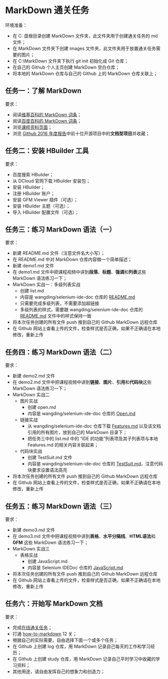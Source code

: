 # MarkDown 通关任务

环境准备：
- 在 C: 盘根目录创建 MarkDown 文件夹，此文件夹用于创建通关任务的 md 文件；  
- 在 MarkDown 文件夹下创建 images 文件夹，此文件夹用于放置通关任务需要的图片；  
- 在 C:\MarkDown 文件夹下执行 git init 初始化成 Git 仓库；  
- 在自己的 Github 个人主页创建 MarkDown 空白仓库；  
- 将本地的 MarkDown 仓库与自己的 Github 上的 MarkDown 仓库关联上；  

## 任务一：了解 MarkDown

要求：
- 阅读[维基百科的 MarkDown 词条]；  
- 阅读[百度百科的 MarkDown 词条]；  
- 浏览[课程资料页面]；  
- 浏览 [Github 2016 年度报告]中前十位开源项目中的**文档型项目**并收藏；  

## 任务二：安装 HBuilder 工具

要求：
- 百度搜索 HBuilder；  
- 从 DCloud 官网下载 HBuilder 安装包；  
- 安装 HBuilder；  
- 注册 HBuilder 账户；  
- 安装 GFM Viewer 插件（可选）；  
- 安装 HBuilder 主题（可选）；  
- 导入 HBuilder 配置文件（可选）；  

## 任务三：练习 MarkDown 语法（一）

要求：
- 新建 README.md 文件（注意文件名大小写）；  
- 在 README.md 中对 MarkDown 仓库内容做一个简单描述；  
- 新建 demo1.md 文件  
- 在 demo1.md 文件中把课程视频中讲到**段落**、**标题**、**强调**和**列表**这些 MarkDown 语法练习一下；
- MarkDown 实战一：多级列表实战  
  - 创建 list.md  
  - 内容是 wangding/selenium-ide-doc 仓库的 [README.md]  
  - 只需要完成多级列表，不需要添加超链接  
  - 多级列表的样式，需要跟 wangding/selenium-ide-doc 仓库的 [README.md] 文件中的样式保持一致  
- 将本次任务创建的所有文件 push 推到自己的 Github MarkDown 远程仓库  
- 在 Github 网站上查看上传的文件，检查样式是否正确，如果不正确请在本地修改，重新上传  

## 任务四：练习 MarkDown 语法（二）

要求：
- 新建 demo2.md 文件  
- 在 demo2.md 文件中把课程视频中讲到**链接**、**图片**、**引用**和**代码块**这些 MarkDown 语法练习一下；
- MarkDown 实战二  
  - 图片实战  
    - 创建 open.md  
    - 内容是 wangding/selenium-ide-doc 仓库的 [Open.md]  
  - 链接实战  
    - 从 wangding/selenium-ide-doc 仓库下载 [Features.md] 以及该文档引用的所有图片，放到自己的 MarkDown 目录下；
    - 把任务三中的 list.md 中的 “IDE 的功能”列表项及其子列表项与本地 Features.md 的相关内容关联起来；  
  - 代码块实战  
    - 创建 TestSuit.md 文件  
    - 内容是 wangding/selenium-ide-doc 仓库的 [TestSuit.md]，注意代码块要求设置语法高亮  
- 将本次任务创建的所有文件 push 推到自己的 Github MarkDown 远程仓库
- 在 Github 网站上查看上传的文件，检查样式是否正确，如果不正确请在本地修改，重新上传 

## 任务五：练习 MarkDown 语法（三）

要求：
- 新建 demo3.md 文件  
- 在 demo3.md 文件中把课程视频中讲到**表格**、**水平分隔线**、**HTML语法**和**GFM** 这些 MarkDown 语法练习一下；
- MarkDown 实战三  
  - 表格实战  
    - 创建 JavaScript.md  
    - 内容是 Selenium IDEDoc 仓库的 [JavaScript.md]  
- 将本次任务创建的所有文件 push 推到自己的 Github MarkDown 远程仓库  
- 在 Github 网站上查看上传的文件，检查样式是否正确，如果不正确请在本地修改，重新上传 

## 任务六：开始写 MarkDown 文档

要求：
- 完成[在线通关任务]；  
- 打通 [how-to-markdown] 12 关；   
- 根据自己的实际需要，自由选择下面一个或多个任务；  
- 在 Github 上创建 log 仓库，用 MarkDown 记录自己每天的工作和学习经历；  
- 在 Github 上创建 study 仓库，用 MarkDown 记录自己平时学习中收藏的学习资料；
- 其他用途，请自由发挥自己的想象力和创造力；  


<!-- 下面是文中的链接 -->
[维基百科的 MarkDown 词条]: https://en.wikipedia.org/wiki/Markdown
[百度百科的 MarkDown 词条]: http://baike.baidu.com/link?url=TEREhJsIPUnfMdpMVsSJv0RVWPsHxUqmv_gF8zn9lkM6zaRmgGIb7PE0SbXX1F96oRGJ54ykjIqcHkfUUlf59DAnbFiwaFg_YCwKyBLRBZ_
[课程资料页面]: README.md
[Github 2016 年度报告]: https://octoverse.github.com/
[README.md]: https://github.com/wangding/selenium-ide-doc/blob/master/SUMMARY.md
[Open.md]: https://github.com/wangding/selenium-ide-doc/blob/master/Open.md
[Features.md]: https://github.com/wangding/selenium-ide-doc/blob/master/Features.md
[TestSuit.md]: https://github.com/wangding/selenium-ide-doc/blob/master/TestSuite.md
[JavaScript.md]: https://github.com/wangding/selenium-ide-doc/blob/master/JavaScript.md
[在线通关任务]: http://www.markdowntutorial.com/lesson/1/
[how-to-markdown]: https://github.com/workshopper/how-to-markdown/
